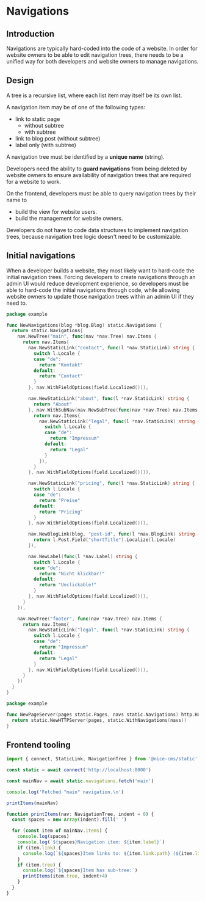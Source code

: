 # Navigations

## Introduction

Navigations are typically hard-coded into the code of a website. In order for
website owners to be able to edit navigation trees, there needs to be a unified
way for both developers and website owners to manage navigations.

## Design

A tree is a recursive list, where each list item may itself be its own list.

A navigation item may be of one of the following types:

- link to static page
  - without subtree
  - with subtree
- link to blog post (without subtree)
- label only (with subtree)

A navigation tree must be identified by a **unique name** (string).

Developers need the ability to **guard navigations** from being deleted by
website owners to ensure availability of navigation trees that are required for
a website to work.

On the frontend, developers must be able to query navigation trees by their name
to

- build the view for website users.
- build the management for website owners.

Developers do not have to code data structures to implement navigation trees,
because navigation tree logic doesn't need to be customizable.

## Initial navigations

When a developer builds a website, they most likely want to hard-code the
initial navigation trees. Forcing developers to create navigations through an
admin UI would reduce development experience, so developers must be able to
hard-code the initial navigations through code, while allowing website owners to
update those navigation trees within an admin UI if they need to.

```go
package example

func NewNavigations(blog *blog.Blog) static.Navigations {
  return static.Navigations{
    nav.NewTree("main", func(nav *nav.Tree) nav.Items {
      return nav.Items{
        nav.NewStaticLink("contact", func(l *nav.StaticLink) string {
          switch l.Locale {
          case "de":
            return "Kontakt"
          default:
            return "Contact"
          }
        }, nav.WithFieldOptions(field.Localized())),

        nav.NewStaticLink("about", func(l *nav.StaticLink) string {
          return "About"
        }, nav.WithSubNav(nav.NewSubTree(func(nav *nav.Tree) nav.Items {
          return nav.Items{
            nav.NewStaticLink("legal", func(l *nav.StaticLink) string {
              switch l.Locale {
              case "de":
                return "Impressum"
              default:
                return "Legal"
              }
            }),
          }
        }, nav.WithFieldOptions(field.Localized()))),

        nav.NewStaticLink("pricing", func(l *nav.StaticLink) string {
          switch l.Locale {
          case "de":
            return "Preise"
          default:
            return "Pricing"
          }
        }, nav.WithFieldOptions(field.Localized())),

        nav.NewBlogLink(blog, "post-id", func(l *nav.BlogLink) string {
          return l.Post.Field("shortTitle").Localize(l.Locale)
        }),

        nav.NewLabel(func(l *nav.Label) string {
          switch l.Locale {
          case "de":
            return "Nicht klickbar!"
          default:
            return "Unclickable!"
          }
        }, nav.WithFieldOptions(field.Localized())),
      }
    }),

    nav.NewTree("footer", func(nav *nav.Tree) nav.Items {
      return nav.Items{
        nav.NewStaticLink("legal", func(l *nav.StaticLink) string {
          switch l.Locale {
          case "de":
            return "Impressum"
          default:
            return "Legal"
          }
        }, nav.WithFieldOptions(field.Localized())),
      }
    })
  }
}
```

```go
package example

func NewPageServer(pages static.Pages, navs static.Navigations) http.Handler {
  return static.NewHTTPServer(pages, static.WithNavigations(navs))
}
```

## Frontend tooling

```ts
import { connect, StaticLink, NavigationTree } from '@nice-cms/static'

const static = await connect('http://localhost:8000')

const mainNav = await static.navigations.fetch('main')

console.log('Fetched "main" navigation.\n')

printItems(mainNav)

function printItems(nav: NavigationTree, indent = 0) {
  const spaces = new Array(indent).fill(' ')

  for (const item of mainNav.items) {
    console.log(spaces)
    console.log(`${spaces}Navigation item: ${item.label}`)
    if (item.link) {
      console.log(`${spaces}Item links to: ${item.link.path} (${item.link.type})`)
    }
    if (item.tree) {
      console.log(`${spaces}Item has sub-tree:`)
      printItems(item.tree, indent+4)
    }
  }
}
```
